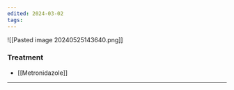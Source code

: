 ```yaml
---
edited: 2024-03-02
tags:
---
```

![[Pasted image 20240525143640.png]]

### Treatment
- [[Metronidazole]] 

---
